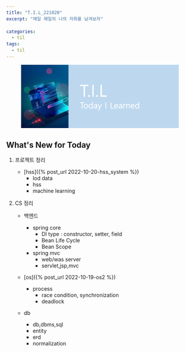 ```yaml
---
title: "T.I.L_221020"
excerpt: "매일 매일의 나의 자취를 남겨보자"

categories:
  - til
tags:
  - til
---
```

<figure>
    <img src="/assets/images/til_image.png">
</figure>

## What's New for Today   

1. 프로젝트 정리
    - [hss]({% post_url 2022-10-20-hss_system %})   
        - lod data
        - hss
        - machine learning

2. CS 정리
    - 백엔드
        - spring core
            - DI type : constructor, setter, field
            - Bean Life Cycle
            - Bean Scope
        - spring mvc
            - web/was server
            - servlet,jsp,mvc

    - [os]({% post_url 2022-10-19-os2 %})
        - process
            - race condition, synchronization
            - deadlock
    - db
        - db,dbms,sql
        - entity
        - erd
        - normalization